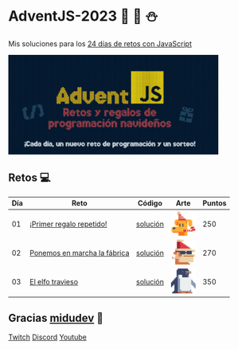 # AdventJS-2023 🎅 🎄 ⛄

Mis soluciones para los [24 días de retos con JavaScript](https://adventjs.dev/)

<img src="readme\img\adventJs2023.png" height="200" />

## Retos 💻

| Día | Reto                                                                      | Código                     | Arte                                                  | Puntos |
| --- | ------------------------------------------------------------------------- | -------------------------- | ----------------------------------------------------- | ------ |
| 01  | [¡Primer regalo repetido!](https://adventjs.dev/es/challenges/2023/1)     | [solución](dia01\dia1.js)  | <img src="readme\img\1.png" width="50" height="50" /> | 250    |
| 02  | [Ponemos en marcha la fábrica](https://adventjs.dev/es/challenges/2023/2) | [solución](dia02\dia2.js)  | <img src="readme\img\2.png" width="50" height="50" /> | 270    |
| 03  | [El elfo travieso](https://adventjs.dev/es/challenges/2023/3)             | [solución](dia03\dia03.js) | <img src="readme\img\3.png" width="50" height="50" /> | 350    |

## Gracias [midudev](https://twitter.com/midudev) 💜

[Twitch](https://twitch.tv/midudev) [Discord](https://discord.gg/midudev) [Youtube](https://youtube.com/midudev)
